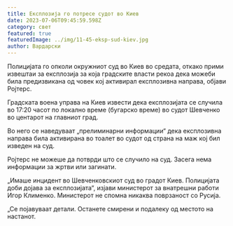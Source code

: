 ```yaml
---
title: Експлозија го потресе судот во Киев
date: 2023-07-06T09:45:59.598Z
category: свет
featured: true
featuredImage: ../img/11-45-eksp-sud-kiev.jpg
author: Вардарски
---
```

Полицијата го опколи окружниот суд во Киев во средата, откако прими извештаи за експлозија за која градските власти рекоа дека можеби била предизвикана од човек кој активирал експлозивна направа, објави Ројтерс.

Градската воена управа на Киев извести дека експлозијата се случила во 17:20 часот по локално време (бугарско време) во судот Шевченко во центарот на главниот град.

Во него се наведуваат „прелиминарни информации“ дека експлозивна направа била активирана во тоалет во судот од страна на маж кој бил изведен на суд.

Ројтерс не можеше да потврди што се случило на суд. Засега нема информации за жртви или загинати.

„Имаше инцидент во Шевченковскиот суд во градот Киев. Полицијата доби дојава за експлозијата“, изјави министерот за внатрешни работи Игор Клименко. Министерот не спомна никаква поврзаност со Русија.

„Се појавуваат детали. Останете смирени и подалеку од местото на настанот.